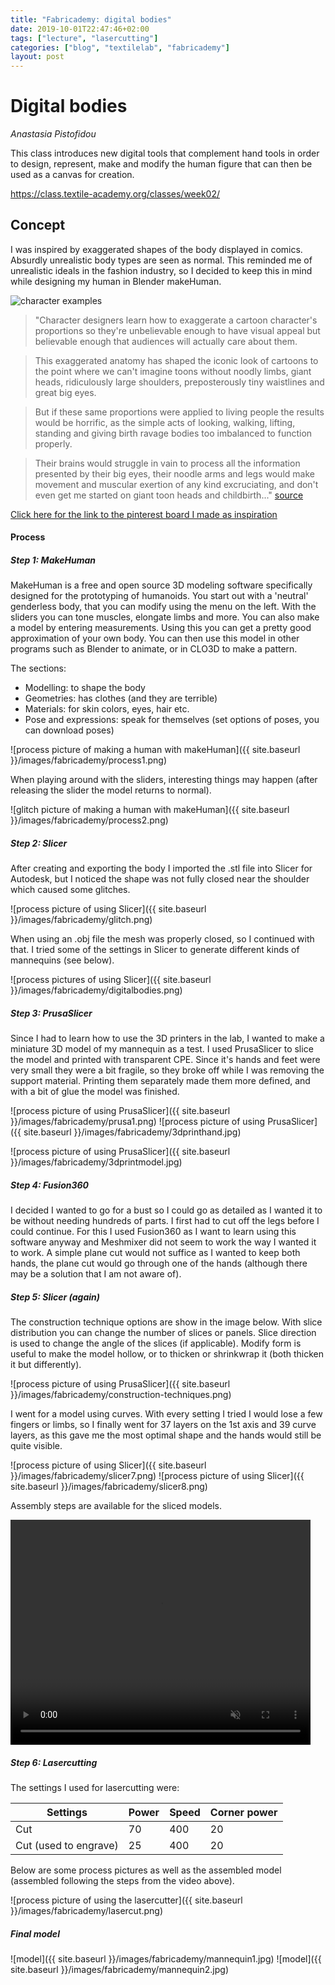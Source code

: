 ```yaml
---
title: "Fabricademy: digital bodies"
date: 2019-10-01T22:47:46+02:00
tags: ["lecture", "lasercutting"]
categories: ["blog", "textilelab", "fabricademy"]
layout: post
---
```


# Digital bodies
_Anastasia Pistofidou_

This class introduces new digital tools that complement hand tools in order to design, represent, make and modify the human figure that can then be used as a canvas for creation.

<https://class.textile-academy.org/classes/week02/>

## Concept
I was inspired by exaggerated shapes of the body displayed in comics. Absurdly unrealistic body types are seen as normal. This reminded me of unrealistic ideals in the fashion industry, so I decided to keep this in mind while designing my human in Blender makeHuman.

![character examples](https://i.pinimg.com/564x/9b/db/53/9bdb535c04a1fe5fe8ab1417bd9eea43.jpg)

>"Character designers learn how to exaggerate a cartoon character's proportions so they're unbelievable enough to have visual appeal but believable enough that audiences will actually care about them.

>This exaggerated anatomy has shaped the iconic look of cartoons to the point where we can't imagine toons without noodly limbs, giant heads, ridiculously large shoulders, preposterously tiny waistlines and great big eyes.

>But if these same proportions were applied to living people the results would be horrific, as the simple acts of looking, walking, lifting, standing and giving birth ravage bodies too imbalanced to function properly.

>Their brains would struggle in vain to process all the information presented by their big eyes, their noodle arms and legs would make movement and muscular exertion of any kind excruciating, and don't even get me started on giant toon heads and childbirth..." [source](https://www.neatorama.com/neatogeek/2017/04/03/How-Exaggerated-Cartoon-Proportions-Would-Lead-To-Dire-Consequences/)

[Click here for the link to the pinterest board I made as inspiration](https://nl.pinterest.com/michellemvossen/bodies/)

#### Process
##### Step 1: MakeHuman
MakeHuman is a free and open source 3D modeling software specifically designed for the prototyping of humanoids. You start out with a 'neutral' genderless body, that you can modify using the menu on the left. With the sliders you can tone muscles, elongate limbs and more. You can also make a model by entering measurements. Using this you can get a pretty good approximation of your own body. You can then use this model in other programs such as Blender to animate, or in CLO3D to make a pattern.

The sections:
- Modelling: to shape the body
- Geometries: has clothes (and they are terrible)
- Materials: for skin colors, eyes, hair etc.
- Pose and expressions: speak for themselves (set options of poses, you can download poses)

![process picture of making a human with makeHuman]({{ site.baseurl }}/images/fabricademy/process1.png)

When playing around with the sliders, interesting things may happen (after releasing the slider the model returns to normal).

![glitch picture of making a human with makeHuman]({{ site.baseurl }}/images/fabricademy/process2.png)

##### Step 2: Slicer
After creating and exporting the body I imported the .stl file into Slicer for Autodesk, but I noticed the shape was not fully closed near the shoulder which caused some glitches. 

![process picture of using Slicer]({{ site.baseurl }}/images/fabricademy/glitch.png)

When using an .obj file the mesh was properly closed, so I continued with that. I tried some of the settings in Slicer to generate different kinds of mannequins (see below).

![process pictures of using Slicer]({{ site.baseurl }}/images/fabricademy/digitalbodies.png)

##### Step 3: PrusaSlicer
Since I had to learn how to use the 3D printers in the lab, I wanted to make a miniature 3D model of my mannequin as a test. I used PrusaSlicer to slice the model and printed with transparent CPE. Since it's hands and feet were very small they were a bit fragile, so they broke off while I was removing the support material. Printing them separately made them more defined, and with a bit of glue the model was finished.

<div markdown="1" class="row-2">
![process picture of using PrusaSlicer]({{ site.baseurl }}/images/fabricademy/prusa1.png)
![process picture of using PrusaSlicer]({{ site.baseurl }}/images/fabricademy/3dprinthand.jpg)
</div>

![process picture of using PrusaSlicer]({{ site.baseurl }}/images/fabricademy/3dprintmodel.jpg)

##### Step 4: Fusion360
I decided I wanted to go for a bust so I could go as detailed as I wanted it to be without needing hundreds of parts. I first had to cut off the legs before I could continue. For this I used Fusion360 as I want to learn using this software anyway and Meshmixer did not seem to work the way I wanted it to work. A simple plane cut would not suffice as I wanted to keep both hands, the plane cut would go through one of the hands (although there may be a solution that I am not aware of).

##### Step 5: Slicer (again)
The construction technique options are show in the image below. With slice distribution you can change the number of slices or panels. Slice direction is used to change the angle of the slices (if applicable). Modify form is useful to make the model hollow, or to thicken or shrinkwrap it (both thicken it but differently).

![process picture of using PrusaSlicer]({{ site.baseurl }}/images/fabricademy/construction-techniques.png)

I went for a model using curves. With every setting I tried I would lose a few fingers or limbs, so I finally went for 37 layers on the 1st axis and 39 curve layers, as this gave me the most optimal shape and the hands would still be quite visible. 

![process picture of using Slicer]({{ site.baseurl }}/images/fabricademy/slicer7.png)
![process picture of using Slicer]({{ site.baseurl }}/images/fabricademy/slicer8.png)

Assembly steps are available for the sliced models.

<video width="480" height="360" controls muted>
  <source src="{{ site.baseurl }}/images\fabricademy\assembly.mp4" type="video/mp4">
</video>

##### Step 6: Lasercutting
The settings I used for lasercutting were:

Settings | Power | Speed | Corner power
--- | --- | --- | ---
Cut | 70 | 400 | 20
Cut (used to engrave) | 25 | 400 | 20 

Below are some process pictures as well as the assembled model (assembled following the steps from the video above).

![process picture of using the lasercutter]({{ site.baseurl }}/images/fabricademy/lasercut.png)

##### Final model
<div markdown="1" class="row-2">
![model]({{ site.baseurl }}/images/fabricademy/mannequin1.jpg)
![model]({{ site.baseurl }}/images/fabricademy/mannequin2.jpg)
</div>